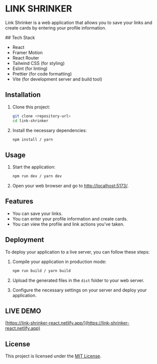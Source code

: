 # LINK SHRINKER

Link Shrinker is a web application that allows you to save your links and create cards by entering your profile information.

## Tech Stack
- React
- Framer Motion
- React Router
- Tailwind CSS (for styling)
- Eslint (for linting)
- Prettier (for code formatting)
- Vite (for development server and build tool)

## Installation

1. Clone this project:

   ```bash
   git clone <repository-url>
   cd link-shrinker
   ```

2. Install the necessary dependencies:

   ```bash
   npm install / yarn
   ```

## Usage

1. Start the application:

   ```bash
   npm run dev / yarn dev
   ```

2. Open your web browser and go to [http://localhost:5173/](http://localhost:5173).

## Features

- You can save your links.
- You can enter your profile information and create cards.
- You can view the profile and link actions you've taken.

## Deployment

To deploy your application to a live server, you can follow these steps:

1. Compile your application in production mode:

   ```bash
   npm run build / yarn build
   ```

2. Upload the generated files in the `dist` folder to your web server.

3. Configure the necessary settings on your server and deploy your application.

## LIVE DEMO

[https://link-shrinker-react.netlify.app/](https://link-shrinker-react.netlify.app)

## License

This project is licensed under the [MIT License](LICENSE).
